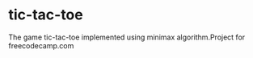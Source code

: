# tic-tac-toe
The game tic-tac-toe implemented using minimax algorithm.Project for freecodecamp.com

